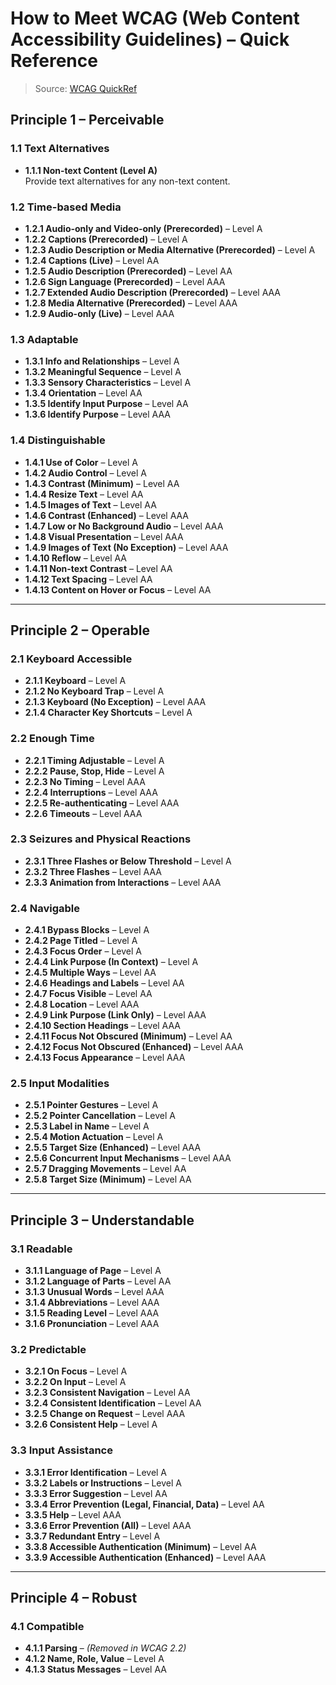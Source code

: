 # How to Meet WCAG (Web Content Accessibility Guidelines) – Quick Reference

> Source: [WCAG QuickRef](https://www.w3.org/WAI/WCAG22/quickref/)

## Principle 1 – Perceivable

### 1.1 Text Alternatives
- **1.1.1 Non-text Content (Level A)**  
  Provide text alternatives for any non-text content.

### 1.2 Time-based Media
- **1.2.1 Audio-only and Video-only (Prerecorded)** – Level A  
- **1.2.2 Captions (Prerecorded)** – Level A  
- **1.2.3 Audio Description or Media Alternative (Prerecorded)** – Level A  
- **1.2.4 Captions (Live)** – Level AA  
- **1.2.5 Audio Description (Prerecorded)** – Level AA  
- **1.2.6 Sign Language (Prerecorded)** – Level AAA  
- **1.2.7 Extended Audio Description (Prerecorded)** – Level AAA  
- **1.2.8 Media Alternative (Prerecorded)** – Level AAA  
- **1.2.9 Audio-only (Live)** – Level AAA  

### 1.3 Adaptable
- **1.3.1 Info and Relationships** – Level A  
- **1.3.2 Meaningful Sequence** – Level A  
- **1.3.3 Sensory Characteristics** – Level A  
- **1.3.4 Orientation** – Level AA  
- **1.3.5 Identify Input Purpose** – Level AA  
- **1.3.6 Identify Purpose** – Level AAA  

### 1.4 Distinguishable
- **1.4.1 Use of Color** – Level A  
- **1.4.2 Audio Control** – Level A  
- **1.4.3 Contrast (Minimum)** – Level AA  
- **1.4.4 Resize Text** – Level AA  
- **1.4.5 Images of Text** – Level AA  
- **1.4.6 Contrast (Enhanced)** – Level AAA  
- **1.4.7 Low or No Background Audio** – Level AAA  
- **1.4.8 Visual Presentation** – Level AAA  
- **1.4.9 Images of Text (No Exception)** – Level AAA  
- **1.4.10 Reflow** – Level AA  
- **1.4.11 Non-text Contrast** – Level AA  
- **1.4.12 Text Spacing** – Level AA  
- **1.4.13 Content on Hover or Focus** – Level AA  

---

## Principle 2 – Operable

### 2.1 Keyboard Accessible
- **2.1.1 Keyboard** – Level A  
- **2.1.2 No Keyboard Trap** – Level A  
- **2.1.3 Keyboard (No Exception)** – Level AAA  
- **2.1.4 Character Key Shortcuts** – Level A  

### 2.2 Enough Time
- **2.2.1 Timing Adjustable** – Level A  
- **2.2.2 Pause, Stop, Hide** – Level A  
- **2.2.3 No Timing** – Level AAA  
- **2.2.4 Interruptions** – Level AAA  
- **2.2.5 Re-authenticating** – Level AAA  
- **2.2.6 Timeouts** – Level AAA  

### 2.3 Seizures and Physical Reactions
- **2.3.1 Three Flashes or Below Threshold** – Level A  
- **2.3.2 Three Flashes** – Level AAA  
- **2.3.3 Animation from Interactions** – Level AAA  

### 2.4 Navigable
- **2.4.1 Bypass Blocks** – Level A  
- **2.4.2 Page Titled** – Level A  
- **2.4.3 Focus Order** – Level A  
- **2.4.4 Link Purpose (In Context)** – Level A  
- **2.4.5 Multiple Ways** – Level AA  
- **2.4.6 Headings and Labels** – Level AA  
- **2.4.7 Focus Visible** – Level AA  
- **2.4.8 Location** – Level AAA  
- **2.4.9 Link Purpose (Link Only)** – Level AAA  
- **2.4.10 Section Headings** – Level AAA  
- **2.4.11 Focus Not Obscured (Minimum)** – Level AA  
- **2.4.12 Focus Not Obscured (Enhanced)** – Level AAA  
- **2.4.13 Focus Appearance** – Level AAA  

### 2.5 Input Modalities
- **2.5.1 Pointer Gestures** – Level A  
- **2.5.2 Pointer Cancellation** – Level A  
- **2.5.3 Label in Name** – Level A  
- **2.5.4 Motion Actuation** – Level A  
- **2.5.5 Target Size (Enhanced)** – Level AAA  
- **2.5.6 Concurrent Input Mechanisms** – Level AAA  
- **2.5.7 Dragging Movements** – Level AA  
- **2.5.8 Target Size (Minimum)** – Level AA  

---

## Principle 3 – Understandable

### 3.1 Readable
- **3.1.1 Language of Page** – Level A  
- **3.1.2 Language of Parts** – Level AA  
- **3.1.3 Unusual Words** – Level AAA  
- **3.1.4 Abbreviations** – Level AAA  
- **3.1.5 Reading Level** – Level AAA  
- **3.1.6 Pronunciation** – Level AAA  

### 3.2 Predictable
- **3.2.1 On Focus** – Level A  
- **3.2.2 On Input** – Level A  
- **3.2.3 Consistent Navigation** – Level AA  
- **3.2.4 Consistent Identification** – Level AA  
- **3.2.5 Change on Request** – Level AAA  
- **3.2.6 Consistent Help** – Level A  

### 3.3 Input Assistance
- **3.3.1 Error Identification** – Level A  
- **3.3.2 Labels or Instructions** – Level A  
- **3.3.3 Error Suggestion** – Level AA  
- **3.3.4 Error Prevention (Legal, Financial, Data)** – Level AA  
- **3.3.5 Help** – Level AAA  
- **3.3.6 Error Prevention (All)** – Level AAA  
- **3.3.7 Redundant Entry** – Level A  
- **3.3.8 Accessible Authentication (Minimum)** – Level AA  
- **3.3.9 Accessible Authentication (Enhanced)** – Level AAA  

---

## Principle 4 – Robust

### 4.1 Compatible
- **4.1.1 Parsing** – *(Removed in WCAG 2.2)*  
- **4.1.2 Name, Role, Value** – Level A  
- **4.1.3 Status Messages** – Level AA  
